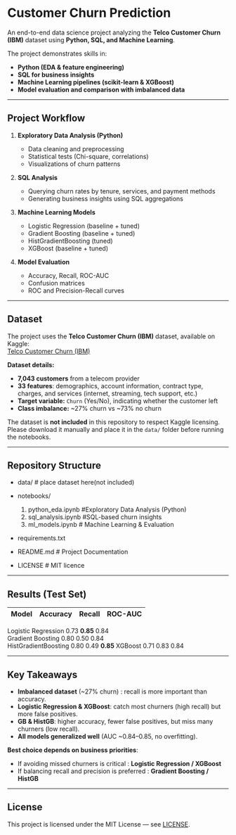 #  Customer Churn Prediction

An end-to-end data science project analyzing the **Telco Customer Churn (IBM)** dataset using **Python, SQL, and Machine Learning**.  

The project demonstrates skills in:
- **Python (EDA & feature engineering)**
- **SQL for business insights**
- **Machine Learning pipelines (scikit-learn & XGBoost)**
- **Model evaluation and comparison with imbalanced data**

---

##  Project Workflow

1. **Exploratory Data Analysis (Python)**  
   - Data cleaning and preprocessing  
   - Statistical tests (Chi-square, correlations)  
   - Visualizations of churn patterns  

2. **SQL Analysis**  
   - Querying churn rates by tenure, services, and payment methods  
   - Generating business insights using SQL aggregations  

3. **Machine Learning Models**  
   - Logistic Regression (baseline + tuned)  
   - Gradient Boosting (baseline + tuned)  
   - HistGradientBoosting (tuned)  
   - XGBoost (baseline + tuned)  

4. **Model Evaluation**  
   - Accuracy, Recall, ROC-AUC  
   - Confusion matrices  
   - ROC and Precision-Recall curves  

---

##  Dataset

The project uses the **Telco Customer Churn (IBM)** dataset, available on Kaggle:  
 [Telco Customer Churn (IBM)](https://www.kaggle.com/datasets/yeanzc/telco-customer-churn-ibm-dataset)

**Dataset details:**
- **7,043 customers** from a telecom provider  
- **33 features**: demographics, account information, contract type, charges, and services (internet, streaming, tech support, etc.)  
- **Target variable:** `Churn` (Yes/No), indicating whether the customer left  
- **Class imbalance:** ~27% churn vs ~73% no churn  

 The dataset is **not included** in this repository to respect Kaggle licensing.  
Please download it manually and place it in the `data/` folder before running the notebooks.  

---

## Repository Structure

- data/ # place dataset here(not included)
- notebooks/ 
    1. python_eda.ipynb #Exploratory Data Analysis (Python)
    2. sql_analysis.ipynb #SQL-based churn insights
    3. ml_models.ipynb # Machine Learning & Evaluation

- requirements.txt
- README.md # Project Documentation
- LICENSE # MIT licence

---

## Results (Test Set)

| Model                  | Accuracy | Recall | ROC-AUC |
|------------------------|----------|-------|----------|
 Logistic Regression      0.73      **0.85**     0.84  
 Gradient Boosting        0.80        0.50       0.84    
 HistGradientBoosting     0.80        0.49     **0.85** 
 XGBoost                  0.71        0.83       0.84    

---

## Key Takeaways
- **Imbalanced dataset** (~27% churn) : recall is more important than accuracy.  
- **Logistic Regression & XGBoost**: catch most churners (high recall) but more false positives.  
- **GB & HistGB**: higher accuracy, fewer false positives, but miss many churners (low recall).  
- **All models generalized well** (AUC ~0.84–0.85, no overfitting).  

**Best choice depends on business priorities**:  

- If avoiding missed churners is critical : **Logistic Regression / XGBoost**  
- If balancing recall and precision is preferred : **Gradient Boosting / HistGB**  

---

## License
This project is licensed under the MIT License — see [LICENSE](LICENSE).  

